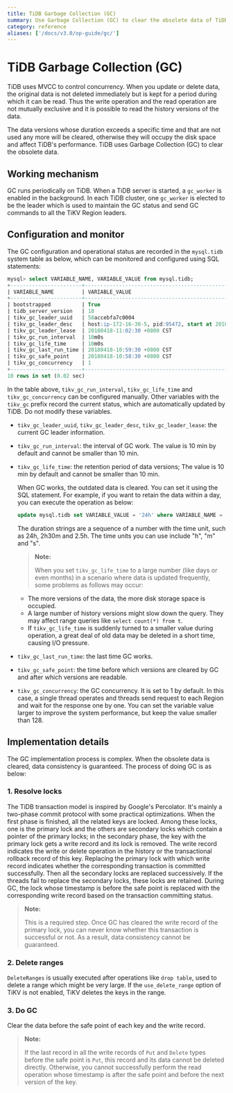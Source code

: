 ```yaml
---
title: TiDB Garbage Collection (GC)
summary: Use Garbage Collection (GC) to clear the obsolete data of TiDB.
category: reference
aliases: ['/docs/v3.0/op-guide/gc/'] 
---
```


# TiDB Garbage Collection (GC)

TiDB uses MVCC to control concurrency. When you update or delete data, the original data is not deleted immediately but is kept for a period during which it can be read. Thus the write operation and the read operation are not mutually exclusive and it is possible to read the history versions of the data.

The data versions whose duration exceeds a specific time and that are not used any more will be cleared, otherwise they will occupy the disk space and affect TiDB's performance. TiDB uses Garbage Collection (GC) to clear the obsolete data. 

## Working mechanism

GC runs periodically on TiDB. When a TiDB server is started, a `gc_worker` is enabled in the background. In each TiDB cluster, one `gc_worker` is elected to be the leader which is used to maintain the GC status and send GC commands to all the TiKV Region leaders. 

## Configuration and monitor

The GC configuration and operational status are recorded in the `mysql.tidb` system table as below, which can be monitored and configured using SQL statements:

```sql
mysql> select VARIABLE_NAME, VARIABLE_VALUE from mysql.tidb;
+-----------------------+------------------------------------------------------------------------------------------------+
| VARIABLE_NAME         | VARIABLE_VALUE                                                                                 |
+-----------------------+------------------------------------------------------------------------------------------------+
| bootstrapped          | True                                                                                           |
| tidb_server_version   | 18                                                                                             |
| tikv_gc_leader_uuid   | 58accebfa7c0004                                                                                |
| tikv_gc_leader_desc   | host:ip-172-16-30-5, pid:95472, start at 2018-04-11 13:43:30.73076656 +0800 CST m=+0.068873865 |
| tikv_gc_leader_lease  | 20180418-11:02:30 +0800 CST                                                                    |
| tikv_gc_run_interval  | 10m0s                                                                                          |
| tikv_gc_life_time     | 10m0s                                                                                          |
| tikv_gc_last_run_time | 20180418-10:59:30 +0800 CST                                                                    |
| tikv_gc_safe_point    | 20180418-10:58:30 +0800 CST                                                                    |
| tikv_gc_concurrency   | 1                                                                                              |
+-----------------------+------------------------------------------------------------------------------------------------+
10 rows in set (0.02 sec)
```

In the table above, `tikv_gc_run_interval`, `tikv_gc_life_time` and `tikv_gc_concurrency` can be configured manually. Other variables with the `tikv_gc` prefix record the current status, which are automatically updated by TiDB. Do not modify these variables.

- `tikv_gc_leader_uuid`, `tikv_gc_leader_desc`, `tikv_gc_leader_lease`: the current GC leader information.

- `tikv_gc_run_interval`: the interval of GC work. The value is 10 min by default and cannot be smaller than 10 min.

- `tikv_gc_life_time`: the retention period of data versions; The value is 10 min by default and cannot be smaller than 10 min.

    When GC works, the outdated data is cleared. You can set it using the SQL statement. For example, if you want to retain the data within a day, you can execute the operation as below:

    ```sql
    update mysql.tidb set VARIABLE_VALUE = '24h' where VARIABLE_NAME = 'tikv_gc_life_time';
    ```

    The duration strings are a sequence of a number with the time unit, such as 24h, 2h30m and 2.5h. The time units you can use include "h", "m" and "s".

    > **Note:**
    >
    > When you set `tikv_gc_life_time` to a large number (like days or even months) in a scenario where data is updated frequently, some problems as follows may occur: 
        
    - The more versions of the data, the more disk storage space is occupied.
    - A large number of history versions might slow down the query. They may affect range queries like `select count(*) from t`.
    - If `tikv_gc_life_time` is suddenly turned to a smaller value during operation, a great deal of old data may be deleted in a short time, causing I/O pressure.

- `tikv_gc_last_run_time`: the last time GC works.

- `tikv_gc_safe_point`: the time before which versions are cleared by GC and after which versions are readable.

- `tikv_gc_concurrency`: the GC concurrency. It is set to 1 by default. In this case, a single thread operates and threads send request to each Region and wait for the response one by one. You can set the variable value larger to improve the system performance, but keep the value smaller than 128.

## Implementation details

The GC implementation process is complex. When the obsolete data is cleared, data consistency is guaranteed. The process of doing GC is as below:

### 1. Resolve locks

The TiDB transaction model is inspired by Google's Percolator. It's mainly a two-phase commit protocol with some practical optimizations. When the first phase is finished, all the related keys are locked. Among these locks, one is the primary lock and the others are secondary locks which contain a pointer of the primary locks; in the secondary phase, the key with the primary lock gets a write record and its lock is removed. The write record indicates the write or delete operation in the history or the transactional rollback record of this key. Replacing the primary lock with which write record indicates whether the corresponding transaction is committed successfully. Then all the secondary locks are replaced successively. If the threads fail to replace the secondary locks, these locks are retained. During GC, the lock whose timestamp is before the safe point is replaced with the corresponding write record based on the transaction committing status.

> **Note:**
>
> This is a required step. Once GC has cleared the write record of the primary lock, you can never know whether this transaction is successful or not. As a result, data consistency cannot be guaranteed.

### 2. Delete ranges

`DeleteRanges` is usually executed after operations like `drop table`, used to delete a range which might be very large. If the `use_delete_range` option of TiKV is not enabled, TiKV deletes the keys in the range.

### 3. Do GC

Clear the data before the safe point of each key and the write record. 

> **Note:**
>
> If the last record in all the write records of `Put` and `Delete` types before the safe point is `Put`, this record and its data cannot be deleted directly. Otherwise, you cannot successfully perform the read operation whose timestamp is after the safe point and before the next version of the key. 
